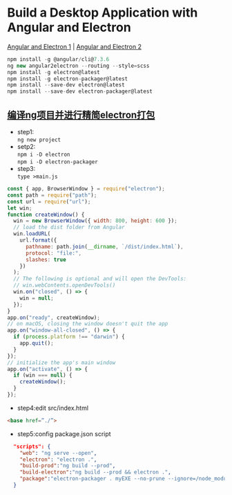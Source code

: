 # Build a Desktop Application with Angular and Electron
[Angular and Electron 1](https://alligator.io/angular/electron/) |
[Angular and Electron 2](https://medium.com/@yannmjl/how-to-build-native-cross-platform-desktop-apps-with-angular-electron-bd1d6e3919b2)
```javascript
npm install -g @angular/cli@7.3.6
ng new angular2electron --routing --style=scss
npm install -g electron@latest
npm install -g electron-packager@latest
npm install --save-dev electron@latest
npm install --save-dev electron-packager@latest
```
## [编译ng项目并进行精简electron打包]([https://link](https://stackoverflow.com/questions/49643270/angular-5-with-electron-packager))

* step1:   
  `ng new project`
* setp2:   
  `npm i -D electron`     
  `npm i -D electron-packager`
* step3:  
  `type >main.js`

```javascript
const { app, BrowserWindow } = require("electron");
const path = require("path");
const url = require("url");
let win;
function createWindow() {
  win = new BrowserWindow({ width: 800, height: 600 });
  // load the dist folder from Angular
  win.loadURL(
    url.format({
      pathname: path.join(__dirname, `/dist/index.html`),
      protocol: "file:",
      slashes: true
    })
  );
  // The following is optional and will open the DevTools:
  // win.webContents.openDevTools()
  win.on("closed", () => {
    win = null;
  });
}
app.on("ready", createWindow);
// on macOS, closing the window doesn't quit the app
app.on("window-all-closed", () => {
  if (process.platform !== "darwin") {
    app.quit();
  }
});
// initialize the app's main window
app.on("activate", () => {
  if (win === null) {
    createWindow();
  }
});
```
* step4:edit src/index.html
```html
<base href=”./”>
```
* step5:config package.json script
  
```json
  "scripts": {
    "web": "ng serve --open",
    "electron": "electron .",
    "build-prod":"ng build --prod",
    "build-electron":"ng build --prod && electron .",
    "package":"electron-packager . myEXE --no-prune --ignore=/node_modules --ignore=/e2e --ignore=/src --overwrite --app-version=1.0.0"
  }
```
